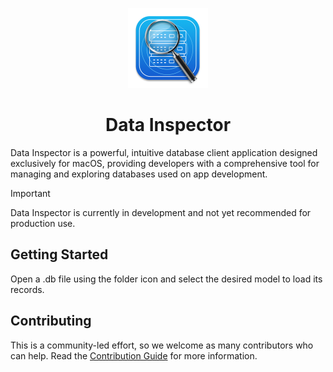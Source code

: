 <p align="center">
  <img src="https://github.com/DataInspectorApp/Data-Inspector/blob/main/.github/256.png?raw=true" height="128">
  <h1 align="center">Data Inspector</h1>
</p>

Data Inspector is a powerful, intuitive database client application designed exclusively for macOS, providing developers with a comprehensive tool for managing and exploring databases used on app development.

> [!IMPORTANT]
> Data Inspector is currently in development and not yet recommended for production use.

## Getting Started

Open a .db file using the folder icon and select the desired model to load its records.

## Contributing

This is a community-led effort, so we welcome as many contributors who can help. Read the [Contribution Guide](https://github.com/DataInspectorApp/Data-Inspector/blob/main/CONTRIBUTING.md) for more information.
